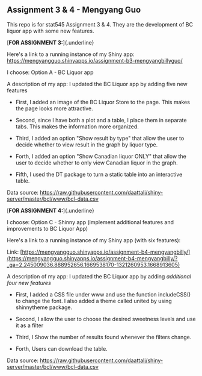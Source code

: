 ## Assignment 3 & 4 - Mengyang Guo

This repo is for stat545 Assignment 3 & 4. They are the development of BC liquor app with some new features.

[**FOR ASSIGNMENT 3:**]{.underline}

Here's a link to a running instance of my Shiny app: <https://mengyangguo.shinyapps.io/assignment-b3-mengyangbillyguo/>

I choose: Option A - BC Liquor app

A description of my app: I updated the BC Liquor app by adding five new features

-   First, I added an image of the BC Liquor Store to the page. This makes the page looks more attractive.

-   Second, since I have both a plot and a table, I place them in separate tabs. This makes the information more organized.

-   Third, I added an option "Show result by type" that allow the user to decide whether to view result in the graph by liquor type.

-   Forth, I added an option "Show Canadian liquor ONLY" that allow the user to decide whether to only view Canadian liquor in the graph.

-   Fifth, I used the DT package to turn a static table into an interactive table.

Data source: <https://raw.githubusercontent.com/daattali/shiny-server/master/bcl/www/bcl-data.csv>

[**FOR ASSIGNMENT 4:**]{.underline}

I choose: Option C - Shinny app (implement additional features and improvements to BC Liquor App)

Here's a link to a running instance of my Shiny app (with six features):

Link: [https://mengyangguo.shinyapps.io/assignment-b4-mengyangbilly/](https://mengyangguo.shinyapps.io/assignment-b4-mengyangbilly/?_ga=2.245009036.888952656.1669538170-1321260953.1668913605)

A description of my app: I updated the BC Liquor app by adding *additional four new features*

-   First, I added a CSS file under www and use the function includeCSS() to change the font. I also added a theme called united by using shinnytheme package.

-   Second, I allow the user to choose the desired sweetness levels and use it as a filter

-   Third, I Show the number of results found whenever the filters change.

-   Forth, Users can download the table.

Data source: <https://raw.githubusercontent.com/daattali/shiny-server/master/bcl/www/bcl-data.csv>
